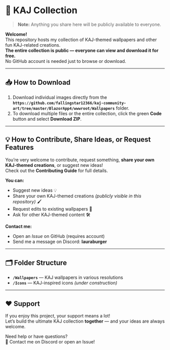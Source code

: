 # 🎨 KAJ Collection

> **Note:** Anything you share here will be publicly available to everyone.

**Welcome!**  
This repository hosts my collection of KAJ-themed wallpapers and other fun KAJ-related creations.  
**The entire collection is public — everyone can view and download it for free.**  
No GitHub account is needed just to browse or download.  

---

## 📥 How to Download  
1. Download individual images directly from the **`https://github.com/fallingstar12366/kaj-community-art/tree/master/BlazorApp4/wwwroot/Wallpapers`** folder.  
2. To download multiple files or the entire collection, click the green **Code** button and select **Download ZIP**.  

---

## 💡 How to Contribute, Share Ideas, or Request Features  
You’re very welcome to contribute, request something, **share your own KAJ-themed creations**, or suggest new ideas!  
Check out the **Contributing Guide** for full details.  

**You can:**  
- Suggest new ideas 💡  
- Share your own KAJ-themed creations *(publicly visible in this repository)* 🖌  
- Request edits to existing wallpapers 🎨  
- Ask for other KAJ-themed content 🛠  

**Contact me:**  
- Open an *Issue* on GitHub (requires account)  
- Send me a message on Discord: **lauraburger**  

---

## 🗂 Folder Structure  
- **`/Wallpapers`** — KAJ wallpapers in various resolutions  
- **`/Icons`** — KAJ-inspired icons *(under construction)*  

---

## ❤️ Support  
If you enjoy this project, your support means a lot!  
Let’s build the ultimate KAJ collection **together** — and your ideas are always welcome.  

Need help or have questions?  
📩 Contact me on Discord or open an Issue!
